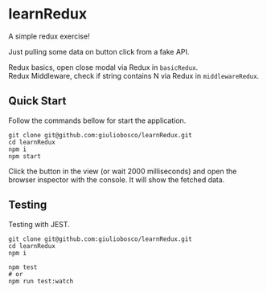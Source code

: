 # learnRedux

A simple redux exercise!

Just pulling some data on button click from a fake API.

Redux basics, open close modal via Redux in `basicRedux`.  
Redux Middleware, check if string contains N via Redux in `middlewareRedux`.

## Quick Start

Follow the commands bellow for start the application.

```
git clone git@github.com:giuliobosco/learnRedux.git
cd learnRedux
npm i
npm start
```

Click the button in the view (or wait 2000 milliseconds) and open the browser inspector with the console. It will show the fetched data.

## Testing

Testing with JEST.

```
git clone git@github.com:giuliobosco/learnRedux.git
cd learnRedux
npm i

npm test
# or
npm run test:watch
```


